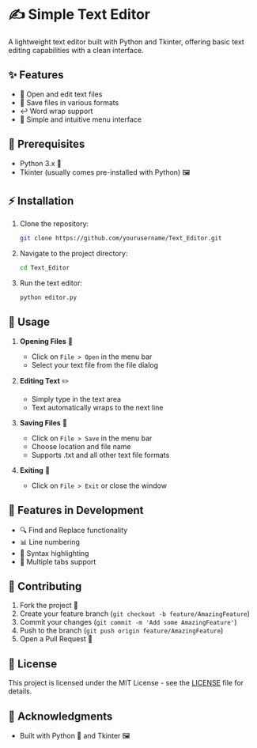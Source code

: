 # ✍️ Simple Text Editor

A lightweight text editor built with Python and Tkinter, offering basic text editing capabilities with a clean interface.

## ✨ Features

- 📂 Open and edit text files
- 💾 Save files in various formats
- ↩️ Word wrap support
- 🎯 Simple and intuitive menu interface

## 🚀 Prerequisites

- Python 3.x 🐍
- Tkinter (usually comes pre-installed with Python) 🖼️

## ⚡ Installation

1. Clone the repository:
    ```bash
    git clone https://github.com/yourusername/Text_Editor.git
    ```
2. Navigate to the project directory:
    ```bash
    cd Text_Editor
    ```
3. Run the text editor:
    ```bash
    python editor.py
    ```

## 📖 Usage

1. **Opening Files** 📂
   - Click on `File > Open` in the menu bar
   - Select your text file from the file dialog

2. **Editing Text** ✏️
   - Simply type in the text area
   - Text automatically wraps to the next line

3. **Saving Files** 💾
   - Click on `File > Save` in the menu bar
   - Choose location and file name
   - Supports .txt and all other text file formats

4. **Exiting** 🚪
   - Click on `File > Exit` or close the window

## 🔄 Features in Development

- 🔍 Find and Replace functionality
- 📊 Line numbering
- 🎨 Syntax highlighting
- 📑 Multiple tabs support

## 🤝 Contributing

1. Fork the project 🍴
2. Create your feature branch (`git checkout -b feature/AmazingFeature`)
3. Commit your changes (`git commit -m 'Add some AmazingFeature'`)
4. Push to the branch (`git push origin feature/AmazingFeature`)
5. Open a Pull Request 🎯

## 📄 License

This project is licensed under the MIT License - see the [LICENSE](LICENSE) file for details.

## 🙏 Acknowledgments

- Built with Python 🐍 and Tkinter 🖼️